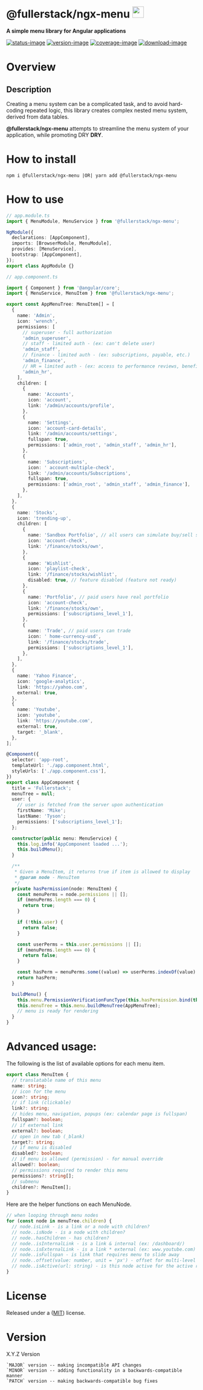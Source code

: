 # @fullerstack/ngx-menu <img style="margin-bottom: -6px" width="30" src="../../apps/fullerstack/src/assets/images/fullerstack-x250.png">

**A simple menu library for Angular applications**

[![status-image]][status-link]
[![version-image]][version-link]
[![coverage-image]][coverage-link]
[![download-image]][download-link]

# Overview

## Description

Creating a menu system can be a complicated task, and to avoid hard-coding repeated logic, this library creates complex nested menu system, derived from data tables.

**@fullerstack/ngx-menu** attempts to streamline the menu system of your application, while promoting DRY **DRY**.

# How to install

    npm i @fullerstack/ngx-menu |OR| yarn add @fullerstack/ngx-menu

# How to use

```typescript
// app.module.ts
import { MenuModule, MenuService } from '@fullerstack/ngx-menu';

NgModule({
  declarations: [AppComponent],
  imports: [BrowserModule, MenuModule],
  provides: [MenuService],
  bootstrap: [AppComponent],
});
export class AppModule {}
```

```typescript
// app.component.ts

import { Component } from '@angular/core';
import { MenuService, MenuItem } from '@fullerstack/ngx-menu';

export const AppMenuTree: MenuItem[] = [
  {
    name: 'Admin',
    icon: 'wrench',
    permissions: [
      // superuser - full authorization
      'admin_superuser',
      // staff - limited auth - (ex: can't delete user)
      'admin_staff',
      // finance - limited auth - (ex: subscriptions, payable, etc.)
      'admin_finance',
      // HR = limited auth - (ex: access to performance reviews, benefits, etc.)
      'admin_hr',
    ],
    children: [
      {
        name: 'Accounts',
        icon: 'account',
        link: '/admin/accounts/profile',
      },
      {
        name: 'Settings',
        icon: 'account-card-details',
        link: '/admin/accounts/settings',
        fullspan: true,
        permissions: ['admin_root', 'admin_staff', 'admin_hr'],
      },
      {
        name: 'Subscriptions',
        icon: ' account-multiple-check',
        link: '/admin/accounts/Subscriptions',
        fullspan: true,
        permissions: ['admin_root', 'admin_staff', 'admin_finance'],
      },
    ],
  },
  {
    name: 'Stocks',
    icon: 'trending-up',
    children: [
      {
        name: 'Sandbox Portfolio', // all users can simulate buy/sell stocks
        icon: 'account-check',
        link: '/finance/stocks/own',
      },
      {
        name: 'Wishlist',
        icon: 'playlist-check',
        link: '/finance/stocks/wishlist',
        disabled: true, // feature disabled (feature not ready)
      },
      {
        name: 'Portfolio', // paid users have real portfolio
        icon: 'account-check',
        link: '/finance/stocks/own',
        permissions: ['subscriptions_level_1'],
      },
      {
        name: 'Trade', // paid users can trade
        icon: ' home-currency-usd',
        link: '/finance/stocks/trade',
        permissions: ['subscriptions_level_1'],
      },
    ],
  },
  {
    name: 'Yahoo Finance',
    icon: 'google-analytics',
    link: 'https://yahoo.com',
    external: true,
  },
  {
    name: 'Youtube',
    icon: 'youtube',
    link: 'https://youtube.com',
    external: true,
    target: '_blank',
  },
];

@Component({
  selector: 'app-root',
  templateUrl: './app.component.html',
  styleUrls: ['./app.component.css'],
})
export class AppComponent {
  title = 'Fullerstack';
  menuTree = null;
  user: {
    // user is fetched from the server upon authentication
    firstName: 'Mike';
    lastName: 'Tyson';
    permissions: ['subscriptions_level_1'];
  };

  constructor(public menu: MenuService) {
    this.log.info('AppComponent loaded ...');
    this.buildMenu();
  }

  /**
   * Given a MenuItem, it returns true if item is allowed to display
   * @param node - MenuItem
   */
  private hasPermission(node: MenuItem) {
    const menuPerms = node.permissions || [];
    if (menuPerms.length === 0) {
      return true;
    }

    if (!this.user) {
      return false;
    }

    const userPerms = this.user.permissions || [];
    if (menuPerms.length === 0) {
      return false;
    }

    const hasPerm = menuPerms.some((value) => userPerms.indexOf(value) >= 0);
    return hasPerm;
  }

  buildMenu() {
    this.menu.PermissionVerificationFuncType(this.hasPermission.bind(this));
    this.menuTree = this.menu.buildMenuTree(AppMenuTree);
    // menu is ready for rendering
  }
}
```

# Advanced usage:

The following is the list of available options for each menu item.

```typescript
export class MenuItem {
  // translatable name of this menu
  name: string;
  // icon for the menu
  icon?: string;
  // if link (clickable)
  link?: string;
  // hides menu, navigation, popups (ex: calendar page is fullspan)
  fullspan?: boolean;
  // if external link
  external?: boolean;
  // open in new tab (_blank)
  target?: string;
  // if menu is disabled
  disabled?: boolean;
  // if menu is allowed (permission) - for manual override
  allowed?: boolean;
  // permissions required to render this menu
  permissions?: string[];
  // submenu
  children?: MenuItem[];
}
```

Here are the helper functions on each MenuNode.

```typescript
// when looping through menu nodes
for (const node in menuTree.children) {
  // node.isLink - is a link or a node with children?
  // node..isNode - is a node with children?
  // node..hasChildren - has children?
  // node..isInternalLink - is a link & internal (ex: /dashboard/)
  // node..isExternalLink - is a link * external (ex: www.youtube.com)
  // node..isFullspan - is link that requires menu to slide away
  // node..offset(value: number, unit = 'px') - offset for multi-level menu (for margin or padding)
  // node..isActive(url: string) - is this node active for the active route
}
```

# License

Released under a ([MIT](https://raw.githubusercontent.com/neekware/fullerstack/main/LICENSE)) license.

# Version

X.Y.Z Version

    `MAJOR` version -- making incompatible API changes
    `MINOR` version -- adding functionality in a backwards-compatible manner
    `PATCH` version -- making backwards-compatible bug fixes

[status-image]: https://secure.travis-ci.org/neekware/fullerstack.png?branch=main
[status-link]: http://travis-ci.org/neekware/fullerstack?branch=main
[version-image]: https://img.shields.io/npm/v/@fullerstack/ngx-menu.svg
[version-link]: https://www.npmjs.com/package/@fullerstack/ngx-menu
[coverage-image]: https://coveralls.io/repos/neekware/fullerstack/badge.svg
[coverage-link]: https://coveralls.io/r/neekware/fullerstack
[download-image]: https://img.shields.io/npm/dm/@fullerstack/ngx-menu.svg
[download-link]: https://www.npmjs.com/package/@fullerstack/ngx-menu

```

```
